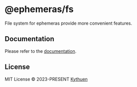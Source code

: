 # @ephemeras/fs

File system for ephemeras provide more convenient features.

## Documentation

Please refer to the [documentation](https://kythuen.github.io/ephemeras/packages/fs).

## License

MIT License &copy; 2023-PRESENT [Kythuen](https://github.com/Kythuen)